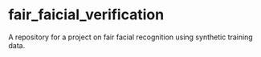 # fair_faicial_verification
A repository for a project on fair facial recognition using synthetic training data.
